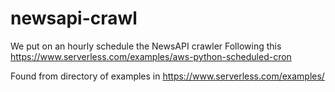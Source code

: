 # newsapi-crawl

We put on an hourly schedule the NewsAPI crawler
Following this https://www.serverless.com/examples/aws-python-scheduled-cron

Found from directory of examples in https://www.serverless.com/examples/
